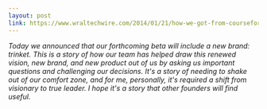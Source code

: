 ```yaml
---
layout: post
link: https://www.wraltechwire.com/2014/01/21/how-we-got-from-coursefork-to-trinket-14121/
---
```


*Today we announced that our forthcoming beta will include a new brand: trinket. This is a story of how our team has helped draw this renewed vision, new brand, and new product out of us by asking us important questions and challenging our decisions. It's a story of needing to shake out of our comfort zone, and for me, personally, it's required a shift from visionary to true leader. I hope it's a story that other founders will find useful.*